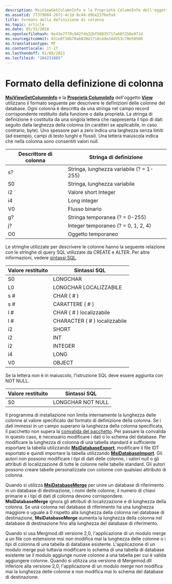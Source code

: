 ```yaml
---
description: MsiViewGetColumnInfo e la Proprietà ColumnInfo dell'oggetto View utilizzano il formato seguente per descrivere le definizioni delle colonne del database.
ms.assetid: 77379664-26f2-4c1d-8c44-d9be2376efa9
title: Formato della definizione di colonna
ms.topic: article
ms.date: 05/31/2018
ms.openlocfilehash: 6e43e7f70c942fda32bf5003571fa687250e971d
ms.sourcegitcommit: 831e8f3db78ab820e1710cede244553c70e50500
ms.translationtype: MT
ms.contentlocale: it-IT
ms.lasthandoff: 01/08/2021
ms.locfileid: "104231885"
---
```

# <a name="column-definition-format"></a>Formato della definizione di colonna

[**MsiViewGetColumnInfo**](/windows/desktop/api/Msiquery/nf-msiquery-msiviewgetcolumninfo) e la [**Proprietà ColumnInfo**](view-columninfo.md) dell'oggetto [**View**](view-object.md) utilizzano il formato seguente per descrivere le definizioni delle colonne del database. Ogni colonna è descritta da una stringa nel campo record corrispondente restituito dalla funzione o dalla proprietà. La stringa di definizione è costituita da una singola lettera che rappresenta il tipo di dati seguito dalla larghezza della colonna (in caratteri se applicabile, in caso contrario, byte). Uno spessore pari a zero indica una larghezza senza limiti (ad esempio, campi di testo lunghi e flussi). Una lettera maiuscola indica che nella colonna sono consentiti valori null.



| Descrittore di colonna | Stringa di definizione                 |
|-------------------|-----------------------------------|
| s?                | Stringa, lunghezza variabile (? = 1-255) |
| S0                | Stringa, lunghezza variabile           |
| i2                | Valore short Integer                     |
| i4                | Long integer                      |
| V0                | Flusso binario                     |
| g?                | Stringa temporanea (? = 0-255)        |
| j?                | Integer temporaneo (? = 0, 1, 2, 4)     |
| O0                | Oggetto temporaneo                  |



 

Le stringhe utilizzate per descrivere le colonne hanno la seguente relazione con le stringhe di query SQL utilizzate da CREATE e ALTER. Per altre informazioni, vedere [sintassi SQL](sql-syntax.md).



| Valore restituito | Sintassi SQL                |
|----------------|---------------------------|
| S0             | LONGCHAR                  |
| L0             | LONGCHAR LOCALIZZABILE      |
| s \#           | CHAR ( \# )                  |
| s \#           | CARATTERE ( \# )             |
| l \#           | CHAR ( \# ) localizzabile      |
| l \#           | CHARACTER ( \# ) localizzabile |
| i2             | SHORT                     |
| i2             | INT                       |
| i2             | INTEGER                   |
| i4             | LONG                      |
| V0             | OBJECT                    |



 

Se la lettera non è in maiuscolo, l'istruzione SQL deve essere aggiunta con NOT NULL.



| Valore restituito | Sintassi SQL        |
|----------------|-------------------|
| S0             | LONGCHAR NOT NULL |



 

Il programma di installazione non limita internamente la lunghezza delle colonne al valore specificato dal formato di definizione della colonna. Se i dati immessi in un campo superano la lunghezza della colonna specificata, il pacchetto non supera la [convalida del pacchetto](package-validation.md). Per passare la convalida in questo caso, è necessario modificare i dati o lo schema del database. Per modificare la lunghezza di colonna di una tabella standard è sufficiente esportare la tabella utilizzando [**MsiDatabaseExport**](/windows/desktop/api/Msiquery/nf-msiquery-msidatabaseexporta), modificare il file IDT esportato e quindi importare la tabella utilizzando [**MsiDatabaseImport**](/windows/desktop/api/Msiquery/nf-msiquery-msidatabaseimporta). Gli autori non possono modificare i tipi di dati delle colonne, i valori null o gli attributi di localizzazione di tutte le colonne nelle tabelle standard. Gli autori possono creare tabelle personalizzate con colonne con qualsiasi attributo di colonna.

Quando si utilizza [**MsiDatabaseMerge**](/windows/desktop/api/Msiquery/nf-msiquery-msidatabasemergea) per unire un database di riferimento in un database di destinazione, i nomi delle colonne, il numero di chiavi primarie e i tipi di dati di colonna devono corrispondere. **MsiDatabaseMerge** ignora gli attributi di localizzazione e di lunghezza della colonna. Se una colonna nel database di riferimento ha una lunghezza maggiore o uguale a 0 rispetto alla lunghezza della colonna nel database di destinazione, **MsiDatabaseMerge** aumenta la lunghezza della colonna nel database di destinazione fino alla lunghezza del database di riferimento.

Quando si usa Mergmod.dll versione 2,0, l'applicazione di un modulo merge a un file con estensione msi non modifica mai la lunghezza delle colonne o i tipi di colonna di una tabella di database esistente. L'applicazione di un modulo merge può tuttavia modificare lo schema di una tabella di database esistente se il modulo aggiunge nuove colonne a una tabella per cui è valida aggiungere colonne. Quando si utilizza una versione di Mergemod.dll inferiore alla versione 2,0, l'applicazione di un modulo merge non modifica mai la lunghezza delle colonne e non modifica mai lo schema del database di destinazione.

 

 



